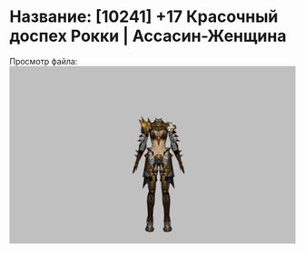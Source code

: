# Название: [10241] +17 Красочный доспех Рокки | Ассасин-Женщина

Просмотр файла:
![p070032.png](p070032.png)